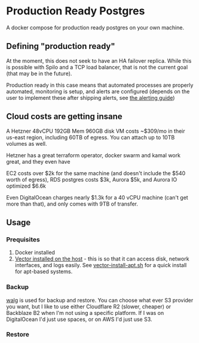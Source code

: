 # Production Ready Postgres

A docker compose for production ready postgres on your own machine.

## Defining "production ready"

At the moment, this does not seek to have an HA failover replica. While this is possible with Spilo and a TCP load balancer, that is not the current goal (that may be in the future).

Production ready in this case means that automated processes are properly automated, monitoring is setup, and alerts are configured (depends on the user to implement these after shipping alerts, see [the alerting guide](ALERTING.md))

## Cloud costs are getting insane

A Hetzner 48vCPU 192GB Mem 960GB disk VM costs ~$309/mo in their us-east region, including 60TB of egress. You can attach up to 10TB volumes as well.

Hetzner has a great terraform operator, docker swarm and kamal work great, and they even have 

EC2 costs over $2k for the same machine (and doesn't include the $540 worth of egress), RDS postgres costs $3k, Aurora $5k, and Aurora IO optimized $6.6k

Even DigitalOcean charges nearly $1.3k for a 40 vCPU machine (can't get more than that), and only comes with 9TB of transfer.

## Usage

### Prequisites

1. Docker installed
2. [Vector installed on the host](https://vector.dev/docs/setup/installation/operating-systems/) - this is so that it can access disk, network interfaces, and logs easily. See [vector-install-apt.sh](/vector-install-apt.sh) for a quick install for apt-based systems.

### Backup

[walg](https://github.com/wal-g/wal-g) is used for backup and restore. You can choose what ever S3 provider you want, but I like to use either Cloudflare R2 (slower, cheaper) or Backblaze B2 when I'm not using a specific platform. If I was on DigitalOcean I'd just use spaces, or on AWS I'd just use S3.

### Restore
